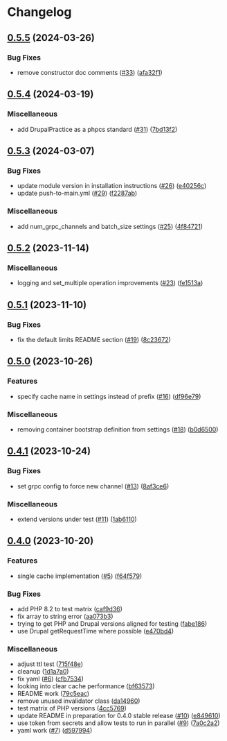 # Changelog

## [0.5.5](https://github.com/momentohq/drupal-cache/compare/v0.5.4...v0.5.5) (2024-03-26)


### Bug Fixes

* remove constructor doc comments ([#33](https://github.com/momentohq/drupal-cache/issues/33)) ([afa32f1](https://github.com/momentohq/drupal-cache/commit/afa32f11ac45f9ca0518b5b13c5e63064373482d))

## [0.5.4](https://github.com/momentohq/drupal-cache/compare/v0.5.3...v0.5.4) (2024-03-19)


### Miscellaneous

* add DrupalPractice as a phpcs standard ([#31](https://github.com/momentohq/drupal-cache/issues/31)) ([7bd13f2](https://github.com/momentohq/drupal-cache/commit/7bd13f27974b76125cf31aa89049d605146ce167))

## [0.5.3](https://github.com/momentohq/drupal-cache/compare/v0.5.2...v0.5.3) (2024-03-07)


### Bug Fixes

* update module version in installation instructions ([#26](https://github.com/momentohq/drupal-cache/issues/26)) ([e40256c](https://github.com/momentohq/drupal-cache/commit/e40256c1ca85df71c7723b7a1d5be13abf0ad615))
* update push-to-main.yml ([#29](https://github.com/momentohq/drupal-cache/issues/29)) ([f2287ab](https://github.com/momentohq/drupal-cache/commit/f2287ab12ec5e71e64f41f13e5d2ed4e4123d868))


### Miscellaneous

* add num_grpc_channels and batch_size settings ([#25](https://github.com/momentohq/drupal-cache/issues/25)) ([4f84721](https://github.com/momentohq/drupal-cache/commit/4f847212a58a34e691fbef1d1a87a4555554a2d2))

## [0.5.2](https://github.com/momentohq/drupal-cache/compare/v0.5.1...v0.5.2) (2023-11-14)


### Miscellaneous

* logging and set_multiple operation improvements ([#23](https://github.com/momentohq/drupal-cache/issues/23)) ([fe1513a](https://github.com/momentohq/drupal-cache/commit/fe1513a8573880d255da9bf21cae52d6e464373d))

## [0.5.1](https://github.com/momentohq/drupal-cache/compare/v0.5.0...v0.5.1) (2023-11-10)


### Bug Fixes

* fix the default limits README section ([#19](https://github.com/momentohq/drupal-cache/issues/19)) ([8c23672](https://github.com/momentohq/drupal-cache/commit/8c236722d5f657fbdd66f44c28f00b1fa99bb494))

## [0.5.0](https://github.com/momentohq/drupal-cache/compare/v0.4.1...v0.5.0) (2023-10-26)


### Features

* specify cache name in settings instead of prefix ([#16](https://github.com/momentohq/drupal-cache/issues/16)) ([df96e79](https://github.com/momentohq/drupal-cache/commit/df96e79b0999f981aea4f7fd3d17fb0b748f8474))


### Miscellaneous

* removing container bootstrap definition from settings ([#18](https://github.com/momentohq/drupal-cache/issues/18)) ([b0d6500](https://github.com/momentohq/drupal-cache/commit/b0d65006513c6d0dc04ab507207e883211362854))

## [0.4.1](https://github.com/momentohq/drupal-cache/compare/v0.4.0...v0.4.1) (2023-10-24)


### Bug Fixes

* set grpc config to force new channel ([#13](https://github.com/momentohq/drupal-cache/issues/13)) ([8af3ce6](https://github.com/momentohq/drupal-cache/commit/8af3ce6815da8033c7f3902389ac07773d8cd95a))


### Miscellaneous

* extend versions under test ([#11](https://github.com/momentohq/drupal-cache/issues/11)) ([1ab6110](https://github.com/momentohq/drupal-cache/commit/1ab6110dd4c534f3c18c4ce9164584857e422335))

## [0.4.0](https://github.com/momentohq/drupal-cache/compare/v0.3.2...v0.4.0) (2023-10-20)


### Features

* single cache implementation ([#5](https://github.com/momentohq/drupal-cache/issues/5)) ([f64f579](https://github.com/momentohq/drupal-cache/commit/f64f5794026cb94eb1ef63733887d1c7b480a2f8))


### Bug Fixes

* add PHP 8.2 to test matrix ([caf9d36](https://github.com/momentohq/drupal-cache/commit/caf9d36e1ace87c25f0c2f97c126462787d99cb9))
* fix array to string error ([aa073b3](https://github.com/momentohq/drupal-cache/commit/aa073b3e518df154d2f6c6626d8122a6f90619be))
* trying to get PHP and Drupal versions aligned for testing ([fabe186](https://github.com/momentohq/drupal-cache/commit/fabe186df719d3efc6604bc1ee5d5e4c4090fba6))
* use Drupal getRequestTime where possible ([e470bd4](https://github.com/momentohq/drupal-cache/commit/e470bd495c77cfec04f05e522d7cd4a3bec646e2))


### Miscellaneous

* adjust ttl test ([715f48e](https://github.com/momentohq/drupal-cache/commit/715f48eac1e57fccad5355103311002d1d0d5446))
* cleanup ([1d1a7a0](https://github.com/momentohq/drupal-cache/commit/1d1a7a0181b9ed5ccd162efb96178aed9ea9e61c))
* fix yaml ([#6](https://github.com/momentohq/drupal-cache/issues/6)) ([cfb7534](https://github.com/momentohq/drupal-cache/commit/cfb7534ac1b061f4ba31908927ebcd355244c2ad))
* looking into clear cache performance ([bf63573](https://github.com/momentohq/drupal-cache/commit/bf6357342d438f879e41c6889193b5ba3c1497f6))
* README work ([79c5eac](https://github.com/momentohq/drupal-cache/commit/79c5eac7e50180d0a1f670e6224f797646171252))
* remove unused invalidator class ([da14960](https://github.com/momentohq/drupal-cache/commit/da14960aab48d2c90614a1ae93cacd8100d8194d))
* test matrix of PHP versions ([4cc5769](https://github.com/momentohq/drupal-cache/commit/4cc5769f7eff6266a5b0b0343f5e0ca7b18690cd))
* update README in preparation for 0.4.0 stable release ([#10](https://github.com/momentohq/drupal-cache/issues/10)) ([e849610](https://github.com/momentohq/drupal-cache/commit/e849610053cd82b682f090e66b945b2c5b55f44c))
* use token from secrets and allow tests to run in parallel ([#9](https://github.com/momentohq/drupal-cache/issues/9)) ([7a0c2a2](https://github.com/momentohq/drupal-cache/commit/7a0c2a2a121f7fa285bb140bd2b74cb04e3a7163))
* yaml work ([#7](https://github.com/momentohq/drupal-cache/issues/7)) ([d597994](https://github.com/momentohq/drupal-cache/commit/d5979942cea2f22f52669ec3e724773f1ae97b5c))
